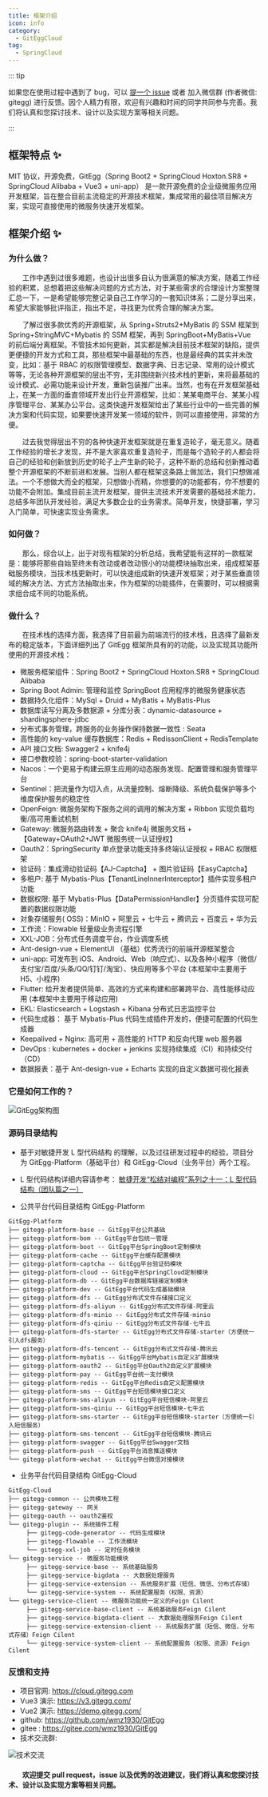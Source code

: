 ```yaml
---
title: 框架介绍
icon: info
category:
  - GitEggCloud
tag:
  - SpringCloud
---
```


::: tip

如果您在使用过程中遇到了 bug，可以 [提一个 issue](https://github.com/wmz1930/GitEgg/issues) 或者 加入微信群 (作者微信: gitegg) 进行反馈。因个人精力有限，欢迎有兴趣和时间的同学共同参与完善。我们将认真和您探讨技术、设计以及实现方案等相关问题。

:::

## 框架特点 ✨

MIT 协议，开源免费，GitEgg（Spring Boot2 + SpringCloud Hoxton.SR8 + SpringCloud Alibaba + Vue3 + uni-app） 是一款开源免费的企业级微服务应用开发框架，旨在整合目前主流稳定的开源技术框架，集成常用的最佳项目解决方案，实现可直接使用的微服务快速开发框架。

## 框架介绍 ✨

### 为什么做？

&emsp;&emsp;工作中遇到过很多难题，也设计出很多自认为很满意的解决方案，随着工作经验的积累，总想着把这些解决问题的方式方法，对于某些需求的合理设计方案整理汇总一下，一是希望能够完整记录自己工作学习的一套知识体系；二是分享出来，希望大家能够批评指正，指出不足，寻找更为优秀合理的解决方案。

&emsp;&emsp;了解过很多款优秀的开源框架，从 Spring+Struts2+MyBatis 的 SSM 框架到 Spring+StringMVC+Mybatis 的 SSM 框架，再到 SpringBoot+MyBatis+Vue 的前后端分离框架。不管技术如何更新，其实都是解决目前技术框架的缺陷，提供更便捷的开发方式和工具，那些框架中最基础的东西，也是最经典的其实并未改变，比如：基于 RBAC 的权限管理模型、数据字典、日志记录、常用的设计模式等等，无论各种开源框架的层出不穷，无非围绕新兴技术栈的更新，来将最基础的设计模式、必需功能来设计开发，重新包装推广出来。当然，也有在开发框架基础上，在某一方面的垂直领域开发出行业开源框架，比如：某某电商平台、某某小程序管理平台、某某办公平台。这类快速开发框架给出了某些行业中的一些完善的解决方案和代码实现，如果要快速开发某一领域的软件，则可以直接使用，非常的方便。

&emsp;&emsp;过去我觉得层出不穷的各种快速开发框架就是在重复造轮子，毫无意义。随着工作经验的增长才发现，并不是大家喜欢重复造轮子，而是每个造轮子的人都会将自己的经验和创新放到历史的轮子上产生新的轮子，这种不断的总结和创新推动着整个开源框架的不断前进和发展。当别人都在框架这条路上做加法，我们只想做减法。一个不想做大而全的框架，只想做小而精，你想要的的功能都有，你不想要的功能不会附加。集成目前主流开发框架，提供主流技术开发需要的基础技术能力，总结多年团队开发经验，满足大多数企业的业务需求。简单开发，快捷部署，学习入门简单，可快速实现业务需求。

### 如何做？

&emsp;&emsp;那么，综合以上，出于对现有框架的分析总结，我希望能有这样的一款框架是：能够将那些自始至终未有改动或者改动很小的功能模块抽取出来，组成框架基础服务模块，当技术栈更新时，可以快速组成新的快速开发框架；对于某些垂直领域的解决方法、方式方法抽取出来，作为框架的功能插件，在需要时，可以根据需求组合成不同的功能系统。

### 做什么？

&emsp;&emsp;在技术栈的选择方面，我选择了目前最为前端流行的技术栈，且选择了最新发布的稳定版本，下面详细列出了 GitEgg 框架所具有的的功能，以及实现其功能所使用的开源技术栈：

- 微服务框架组件：Spring Boot2 + SpringCloud Hoxton.SR8 + SpringCloud Alibaba
- Spring Boot Admin: 管理和监控 SpringBoot 应用程序的微服务健康状态
- 数据持久化组件：MySql + Druid + MyBatis + MyBatis-Plus
- 数据库读写分离及多数据源 + 分库分表：dynamic-datasource + shardingsphere-jdbc
- 分布式事务管理，跨服务的业务操作保持数据一致性 : Seata
- 高性能的 key-value 缓存数据库：Redis + RedissonClient + RedisTemplate
- API 接口文档: Swagger2 + knife4j
- 接口参数校验：spring-boot-starter-validation
- Nacos：一个更易于构建云原生应用的动态服务发现、配置管理和服务管理平台
- Sentinel：把流量作为切入点，从流量控制、熔断降级、系统负载保护等多个维度保护服务的稳定性
- OpenFeign: 微服务架构下服务之间的调用的解决方案 + Ribbon 实现负载均衡/高可用重试机制
- Gateway: 微服务路由转发 + 聚合 knife4j 微服务文档 + 【Gateway+OAuth2+JWT 微服务统一认证授权】
- Oauth2：SpringSecurity 单点登录功能支持多终端认证授权 + RBAC 权限框架
- 验证码：集成滑动验证码【AJ-Captcha】 + 图片验证码【EasyCaptcha】
- 多租户: 基于 Mybatis-Plus【TenantLineInnerInterceptor】插件实现多租户功能
- 数据权限: 基于 Mybatis-Plus【DataPermissionHandler】分页插件实现可配置的数据权限功能
- 对象存储服务( OSS)：MinIO + 阿里云 + 七牛云 + 腾讯云 + 百度云 + 华为云
- 工作流：Flowable 轻量级业务流程引擎
- XXL-JOB：分布式任务调度平台，作业调度系统
- Ant-design-vue + ElementUI （基础）优秀流行的前端开源框架整合
- uni-app: 可发布到 iOS、Android、Web（响应式）、以及各种小程序（微信/支付宝/百度/头条/QQ/钉钉/淘宝）、快应用等多个平台 (本框架中主要用于 H5、小程序)
- Flutter: 给开发者提供简单、高效的方式来构建和部署跨平台、高性能移动应用 (本框架中主要用于移动应用)
- EKL: Elasticsearch + Logstash + Kibana 分布式日志监控平台
- 代码生成器： 基于 Mybatis-Plus 代码生成插件开发的，便捷可配置的代码生成器
- Keepalived + Nginx: 高可用 + 高性能的 HTTP 和反向代理 web 服务器
- DevOps : kubernetes + docker + jenkins 实现持续集成（CI）和持续交付（CD）
- 数据报表：基于 Ant-design-vue + Echarts 实现的自定义数据可视化报表

### 它是如何工作的？

![GitEgg架构图](http://img.gitegg.com/cloud/docs/images/GitEgg架构图.png)

### 源码目录结构

- 基于对敏捷开发 L 型代码结构 的理解，以及过往研发过程中的经验，项目分为 GitEgg-Platform（基础平台）和 GitEgg-Cloud（业务平台）两个工程。
- L 型代码结构详细内容请参考： [敏捷开发“松结对编程”系列之十一：L 型代码结构（团队篇之一）](https://blog.csdn.net/lancees/article/details/7914738)

- 公共平台代码目录结构 GitEgg-Platform

```
GitEgg-Platform
├── gitegg-platform-base -- GitEgg平台公共基础
├── gitegg-platform-bom -- GitEgg平台包统一管理
├── gitegg-platform-boot -- GitEgg平台SpringBoot定制模块
├── gitegg-platform-cache -- GitEgg平台缓存配置模块
├── gitegg-platform-captcha -- GitEgg平台验证码模块
├── gitegg-platform-cloud -- GitEgg平台SpringCloud定制模块
├── gitegg-platform-db -- GitEgg平台数据库链接定制模块
├── gitegg-platform-dev -- GitEgg平台代码生成基础模块
├── gitegg-platform-dfs -- GitEgg分布式文件存储接口定义
├── gitegg-platform-dfs-aliyun -- GitEgg分布式文件存储-阿里云
├── gitegg-platform-dfs-minio -- GitEgg分布式文件存储-minio
├── gitegg-platform-dfs-qiniu -- GitEgg分布式文件存储-七牛云
├── gitegg-platform-dfs-starter -- GitEgg分布式文件存储-starter（方便统一引入dfs服务）
├── gitegg-platform-dfs-tencent -- GitEgg分布式文件存储-腾讯云
├── gitegg-platform-mybatis -- GitEgg平台Mybatis自定义扩展模块
├── gitegg-platform-oauth2 -- GitEgg平台Oauth2自定义扩展模块
├── gitegg-platform-pay -- GitEgg平台统一支付模块
├── gitegg-platform-redis -- GitEgg平台Redis自定义配置模块
├── gitegg-platform-sms -- GitEgg平台短信模块接口定义
├── gitegg-platform-sms-aliyun -- GitEgg平台短信模块-阿里云
├── gitegg-platform-sms-qiniu -- GitEgg平台短信模块-七牛云
├── gitegg-platform-sms-starter -- GitEgg平台短信模块-starter（方便统一引入短信服务）
├── gitegg-platform-sms-tencent -- GitEgg平台短信模块-腾讯云
├── gitegg-platform-swagger -- GitEgg平台Swagger文档
├── gitegg-platform-push -- GitEgg平台消息推送模块
└── gitegg-platform-wechat -- GitEgg平台微信对接模块
```

- 业务平台代码目录结构 GitEgg-Cloud

```
GitEgg-Cloud
├── gitegg-common -- 公共模块工程
├── gitegg-gateway -- 网关
├── gitegg-oauth -- oauth2鉴权
└── gitegg-plugin -- 系统插件工程
     ├── gitegg-code-generator -- 代码生成模块
     ├── gitegg-flowable -- 工作流模块
     └── gitegg-xxl-job -- 定时任务模块
└── gitegg-service -- 微服务功能模块
     ├── gitegg-service-base -- 系统基础服务
     ├── gitegg-service-bigdata -- 大数据处理服务
     ├── gitegg-service-extension -- 系统服务扩展（短信、微信、分布式存储）
     └── gitegg-service-system -- 系统配置服务（权限、资源）
└── gitegg-service-client -- 微服务功能统一定义的Feign Cilent
     ├── gitegg-service-base-client -- 系统基础服务Feign Cilent
     ├── gitegg-service-bigdata-client -- 大数据处理服务Feign Cilent
     ├── gitegg-service-extension-client -- 系统服务扩展（短信、微信、分布式存储）Feign Cilent
     └── gitegg-service-system-client -- 系统配置服务（权限、资源）Feign Cilent
```

### 反馈和支持

- 项目官网: https://cloud.gitegg.com
- Vue3 演示: https://v3.gitegg.com/
- Vue2 演示: https://demo.gitegg.com/
- github: https://github.com/wmz1930/GitEgg
- gitee : https://gitee.com/wmz1930/GitEgg
- 技术交流群:

![技术交流](http://img.gitegg.com/cloud/docs/images/20230411120043.png)

#### &emsp;&emsp;欢迎提交 pull request，issue 以及优秀的改进建议，我们将认真和您探讨技术、设计以及实现方案等相关问题。

<!-- ::: tip

这里还有一些其他没有被主题捆绑的插件，你可以根据自己的需求自行启用。

- <ProjectLink name="lightgallery" path="/zh/">vuepress-plugin-lightgallery</ProjectLink>: 基于 lightgallery 图片浏览插件

- <ProjectLink name="redirect" path="/zh/">vuepress-plugin-redirect</ProjectLink>: 重定向插件

- <ProjectLink name="remove-pwa" path="/zh/">vuepress-plugin-remove-pwa</ProjectLink>: 移除 PWA 插件

- <ProjectLink name="search-pro" path="/zh/">vuepress-plugin-search-pro</ProjectLink>: 客户端搜索插件

::: -->
